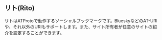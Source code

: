 ## リト(Rito)
リトはATProtoで動作するソーシャルブックマークです。BlueskyなどのAT-URIや、それ以外のURIもサポートします。また、サイト所有者が任意のサイトの紹介を設定することができます。